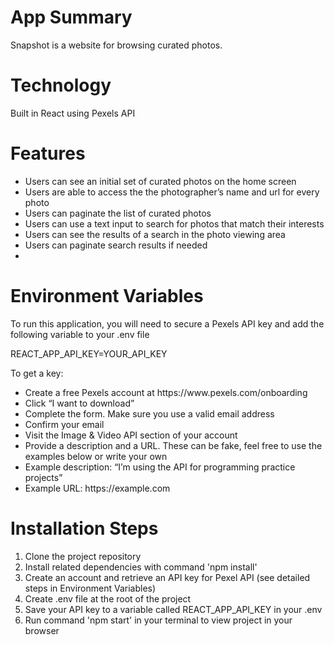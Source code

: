 <strong>
<h1>App Summary</h1>
</strong>
Snapshot is a website for browsing curated photos.

<h1>Technology</h1>
Built in React using Pexels API

<h1>Features</h1>
<ul>
<li>Users can see an initial set of curated photos on the home screen</li>
<li>Users are able to access the the photographer’s name and url for every photo</li>
<li>Users can paginate the list of curated photos</li>
<li>Users can use a text input to search for photos that match their interests</li>
<li>Users can see the results of a search in the photo viewing area</li>
<li>Users can paginate search results if needed<li>
</ul>

<h1>Environment Variables</h1>
To run this application, you will need to secure a Pexels API key and add the following variable to your .env file

REACT_APP_API_KEY=YOUR_API_KEY

To get a key:

<ul>
<li>Create a free Pexels account at https://www.pexels.com/onboarding</li>
<li>Click “I want to download”</li>
<li>Complete the form. Make sure you use a valid email address</li>
<li>Confirm your email</li>
<li>Visit the Image & Video API section of your account</li>
<li>Provide a description and a URL. These can be fake, feel free to use the examples below or
write your own</li>
<li>Example description: “I’m using the API for programming practice projects”</li>
<li>Example URL: https://example.com</li>
</ul>

<h1>Installation Steps</h1>
<ol>
<li>Clone the project repository</li>
<li>Install related dependencies with command 'npm install'</li>
<li>Create an account and retrieve an API key for Pexel API (see detailed steps in Environment Variables)</li>
<li>Create .env file at the root of the project</li>
<li>Save your API key to a variable called REACT_APP_API_KEY in your .env</li>
<li>Run command 'npm start' in your terminal to view project in your browser</li>
</ol>
